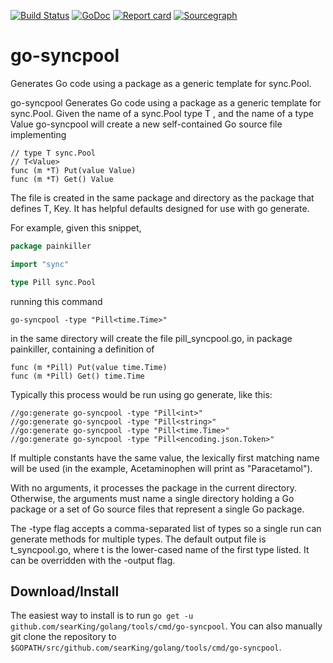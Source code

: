 [![Build Status](https://travis-ci.org/searKing/travis-ci.svg?branch=go-syncpool)](https://travis-ci.org/searKing/travis-ci)
[![GoDoc](https://godoc.org/github.com/searKing/golang/tools/cmd/go-syncpool?status.svg)](https://godoc.org/github.com/searKing/golang/tools/cmd/go-syncpool)
[![Report card](https://goreportcard.com/badge/github.com/searKing/golang/tools/cmd/go-syncpool)](https://goreportcard.com/report/github.com/searKing/golang/tools/cmd/go-syncpool) 
[![Sourcegraph](https://sourcegraph.com/github.com/searKing/golang/-/badge.svg)](https://sourcegraph.com/github.com/searKing/travis-ci@go-syncpool?badge)
# go-syncpool
Generates Go code using a package as a generic template for sync.Pool.

go-syncpool Generates Go code using a package as a generic template for sync.Pool.
Given the name of a sync.Pool type T , and the name of a type Value
go-syncpool will create a new self-contained Go source file implementing
```
// type T sync.Pool
// T<Value>
func (m *T) Put(value Value)
func (m *T) Get() Value
```

The file is created in the same package and directory as the package that defines T, Key.
It has helpful defaults designed for use with go generate.

For example, given this snippet,

```go
package painkiller

import "sync"

type Pill sync.Pool
```

running this command
```
go-syncpool -type "Pill<time.Time>"
```

in the same directory will create the file pill_syncpool.go, in package painkiller,
containing a definition of

```
func (m *Pill) Put(value time.Time)
func (m *Pill) Get() time.Time
```

Typically this process would be run using go generate, like this:
```
//go:generate go-syncpool -type "Pill<int>"
//go:generate go-syncpool -type "Pill<string>"
//go:generate go-syncpool -type "Pill<time.Time>"
//go:generate go-syncpool -type "Pill<encoding.json.Token>"
```

If multiple constants have the same value, the lexically first matching name will
be used (in the example, Acetaminophen will print as "Paracetamol").

With no arguments, it processes the package in the current directory.
Otherwise, the arguments must name a single directory holding a Go package
or a set of Go source files that represent a single Go package.

The -type flag accepts a comma-separated list of types so a single run can
generate methods for multiple types. The default output file is t_syncpool.go,
where t is the lower-cased name of the first type listed. It can be overridden
with the -output flag.

## Download/Install

The easiest way to install is to run `go get -u github.com/searKing/golang/tools/cmd/go-syncpool`. You can
also manually git clone the repository to `$GOPATH/src/github.com/searKing/golang/tools/cmd/go-syncpool`.

